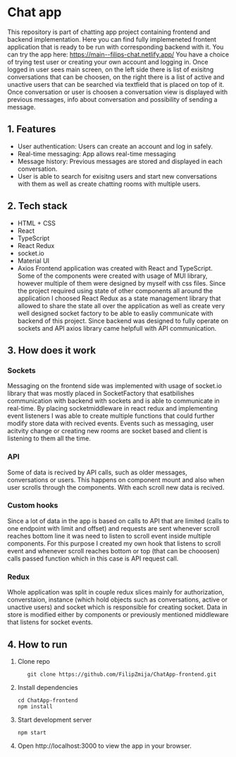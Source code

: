 # Chat app

This repository is part of chatting app project containing frontend and backend implementation. Here you can find fully implemeneted frontent application that is ready to be run with corresponding backend with it. 
You can try the app here: https://main--filips-chat.netlify.app/
You have a choice of trying test user or creating your own account and logging in. Once logged in user sees main screen, on the left side there is list of exisitng conversations that can be choosen, on the right there is a list of active and unactive users that can be searched via textfield that is placed on top of it. Once conversation or user is choosen a conversation view is displayed with previous messages, info about conversation and possibility of sending a message.

## 1. Features
- User authentication: Users can create an account and log in safely.
- Real-time messaging: App allows real-time messaging
- Message history: Previous messages are stored and displayed in each conversation.
- User is able to search for exisitng users and start new conversations with them as well as create chatting rooms with multiple users.

## 2. Tech stack
- HTML + CSS
- React
- TypeScript
- React Redux
- socket.io
- Material UI
- Axios
Frontend application was created with React and TypeScript. Some of the components were created with usage of MUI library, however multiple of them were designed by myself with css files. 
Since the project required using state of other components all around the application I choosed React Redux as a state management library that allowed to share the state all over the application as well as create very well designed socket factory to be able to easliy communicate with backend of this project. Since backend was designed to fully operate on sockets and API axios library came helpfull with API communication.

## 3. How does it work
### Sockets
Messaging on the frontend side was implemented with usage of socket.io library that was mostly placed in SocketFactory that esatbilishes communication with backend with sockets and is able to communicate in real-time. By placing socketmiddleware in react redux and implementing event listeners I was able to create multiple functions that could further modify store data with recived events. Events such as messaging, user acitvity change or creating new rooms are socket based and client is listening to them all the time.
### API
Some of data is recived by API calls, such as older messages, conversations or users. This happens on component mount and also when user scrolls through the components. With each scroll new data is recived.
### Custom hooks
Since a lot of data in the app is based on calls to API that are limited (calls to one endpoint with limit and offset) and requests are sent whenever scroll reaches bottom line it was need to listen to scroll event inside multiple components. For this purpose I created my own hook that listens to scroll event and whenever scroll reaches bottom or top (that can be chooosen) calls passed function which in this case is API request call. 
### Redux
Whole application was split in couple redux slices mainly  for authorization, converstaion, instance (which hold objects such as conversations, active or unactive users) and socket which is responsible for creating socket. Data in store is modified either by components or previously mentioned middleware that listens for socket events.

## 4. How to run
1. Clone repo
      ```
         git clone https://github.com/FilipZmija/ChatApp-frontend.git 
      ```
      
2. Install dependencies
   ```
   cd ChatApp-frontend
   npm install
   ```
3. Start development server
   ```
   npm start
   ```
4. Open http://localhost:3000 to view the app in your browser.
 
